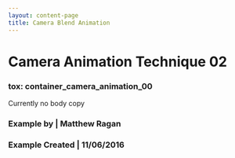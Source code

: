 ```yaml
---
layout: content-page
title: Camera Blend Animation
---
```


# Camera Animation Technique 02
### tox: container_camera_animation_00

Currently no body copy

### Example by | Matthew Ragan
### Example Created | 11/06/2016
